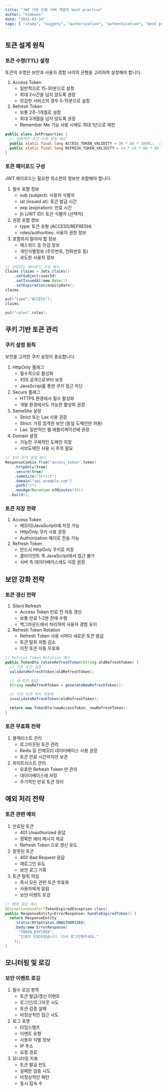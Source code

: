 ```yaml
---
title: "JWT 기반 인증 서버 개발의 best practice"
author: "nimkoes"
date: "2025-03-10"
tags: [ "study", "nuggets", "authorization", "authentication", "best practice" ]
---
```


## 토큰 설계 원칙

### 토큰 수명(TTL) 설정

토큰의 수명은 보안과 사용자 경험 사이의 균형을 고려하여 설정해야 합니다.

1. Access Token
   - 일반적으로 15-30분으로 설정
   - 최대 2시간을 넘지 않도록 권장
   - 민감한 서비스의 경우 5-15분으로 설정
2. Refresh Token
   - 보통 2주-1개월로 설정
   - 최대 3개월을 넘지 않도록 권장
   - Remember Me 기능 사용 시에도 최대 1년으로 제한

```java
public class JwtProperties {
  // 일반적인 토큰 수명 설정 예시
  public static final long ACCESS_TOKEN_VALIDITY = 30 * 60 * 1000L;  // 30분
  public static final long REFRESH_TOKEN_VALIDITY = 14 * 24 * 60 * 60 * 1000L;  // 2주
}
```

### 토큰 페이로드 구성

JWT 페이로드는 필요한 최소한의 정보만 포함해야 합니다.

1. 필수 포함 정보
   - sub (subject): 사용자 식별자
   - iat (issued at): 토큰 발급 시간
   - exp (expiration): 만료 시간
   - jti (JWT ID): 토큰 식별자 (선택적)
2. 권장 포함 정보
   - type: 토큰 유형 (ACCESS/REFRESH)
   - roles/authorities: 사용자 권한 정보
3. 포함하지 말아야 할 정보
   - 패스워드 등 민감 정보
   - 개인식별정보 (주민번호, 전화번호 등)
   - 과도한 사용자 정보

```java
// 권장되는 페이로드 구성 예시
Claims claims = Jwts.claims()
    .setSubject(userId)
    .setIssuedAt(new Date())
    .setExpiration(expiryDate);
claims.

put("type","ACCESS");
claims.

put("roles",roles);
```

## 쿠키 기반 토큰 관리

### 쿠키 설정 원칙

보안을 고려한 쿠키 설정이 중요합니다.

1. HttpOnly 플래그
   - 필수적으로 활성화
   - XSS 공격으로부터 보호
   - JavaScript를 통한 쿠키 접근 차단
2. Secure 플래그
   - HTTPS 환경에서 필수 활성화
   - 개발 환경에서도 가능한 활성화 권장
3. SameSite 설정
   - Strict 또는 Lax 사용 권장
   - Strict: 가장 엄격한 보안 (동일 도메인만 허용)
   - Lax: 일반적인 웹 애플리케이션에 권장
4. Domain 설정
   - 가능한 구체적인 도메인 지정
   - 서브도메인 사용 시 주의 필요

```java
// 보안 쿠키 설정 예시
ResponseCookie.from("access_token",token)
    .httpOnly(true)
    .secure(true)
    .sameSite("Strict")
    .domain("api.example.com")
    .path("/")
    .maxAge(Duration.ofMinutes(30))
  .build();
```

### 토큰 저장 전략

1. Access Token
   - 메모리(JavaScript)에 저장 가능
   - HttpOnly 쿠키 사용 권장
   - Authorization 헤더로 전송 가능
2. Refresh Token
   - 반드시 HttpOnly 쿠키로 저장
   - 클라이언트 측 JavaScript에서 접근 불가
   - 서버 측 데이터베이스에도 저장 권장

## 보안 강화 전략

### 토큰 갱신 전략

1. Silent Refresh
   - Access Token 만료 전 자동 갱신
   - 보통 만료 1-2분 전에 수행
   - 백그라운드에서 처리하여 사용자 경험 유지
2. Refresh Token Rotation
   - Refresh Token 사용 시마다 새로운 토큰 발급
   - 토큰 탈취 위험 감소
   - 이전 토큰 자동 무효화

```java
// Refresh Token Rotation 예시
public TokenDto rotateRefreshToken(String oldRefreshToken) {
  // 기존 토큰 검증
  validateRefreshToken(oldRefreshToken);

  // 새 토큰 발급
  String newRefreshToken = generateNewRefreshToken();

  // 이전 토큰 즉시 무효화
  invalidateRefreshToken(oldRefreshToken);

  return new TokenDto(newAccessToken, newRefreshToken);
}
```

### 토큰 무효화 전략

1. 블랙리스트 관리
   - 로그아웃된 토큰 관리
   - Redis 등 인메모리 데이터베이스 사용 권장
   - 토큰 만료 시간까지만 보관
2. 화이트리스트 관리
   - 유효한 Refresh Token 만 관리
   - 데이터베이스에 저장
   - 주기적인 만료 토큰 정리

## 예외 처리 전략

### 토큰 관련 예외

1. 만료된 토큰
   - 401 Unauthorized 응답
   - 명확한 에러 메시지 제공
   - Refresh Token 으로 갱신 유도
2. 잘못된 토큰
   - 400 Bad Request 응답
   - 재로그인 유도
   - 보안 로그 기록
3. 토큰 탈취 의심
   - 즉시 모든 관련 토큰 무효화
   - 사용자에게 알림
   - 보안 이벤트 로깅

```java
// 예외 응답 예시
@ExceptionHandler(TokenExpiredException.class)
public ResponseEntity<ErrorResponse> handleExpiredToken() {
  return ResponseEntity
    .status(HttpStatus.UNAUTHORIZED)
    .body(new ErrorResponse(
      "TOKEN_EXPIRED",
      "인증이 만료되었습니다. 다시 로그인해주세요."
    ));
}
```

## 모니터링 및 로깅

### 보안 이벤트 로깅

1. 필수 로깅 항목
   - 토큰 발급/갱신 이벤트
   - 로그인/로그아웃 시도
   - 토큰 검증 실패
   - 비정상적인 접근 시도
2. 로그 포맷
   - 타임스탬프
   - 이벤트 유형
   - 사용자 식별 정보
   - IP 주소
   - 요청 경로
3. 모니터링 지표
   - 토큰 발급 빈도
   - 실패한 검증 시도
   - 비정상적인 패턴
   - 동시 접속 수
